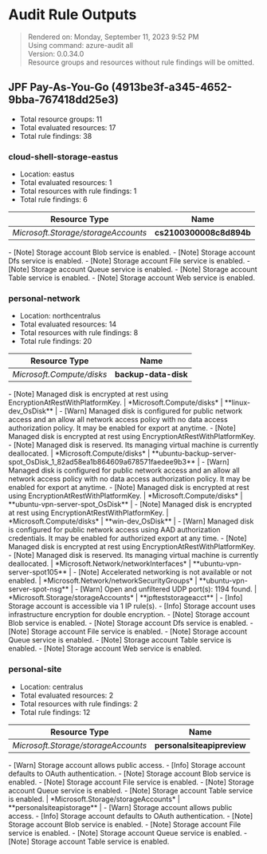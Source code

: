 # Audit Rule Outputs

> Rendered on: Monday, September 11, 2023 9:52 PM <br/>
> Using command: azure-audit all <br/>
> Version: 0.0.34.0 <br/>
> Resource groups and resources without rule findings will be omitted.

## JPF Pay-As-You-Go (4913be3f-a345-4652-9bba-767418dd25e3)

- Total resource groups: 11
- Total evaluated resources: 17
- Total rule findings: 38

### cloud-shell-storage-eastus

- Location: eastus
- Total evaluated resources: 1
- Total resources with rule findings: 1
- Total rule findings: 6

| Resource Type | Name |
|---|---|
| *Microsoft.Storage/storageAccounts* | **cs2100300008c8d894b** |
<td colspan="2">- [Note] Storage account Blob service is enabled. </td>
<td colspan="2">- [Note] Storage account Dfs service is enabled. </td>
<td colspan="2">- [Note] Storage account File service is enabled. </td>
<td colspan="2">- [Note] Storage account Queue service is enabled. </td>
<td colspan="2">- [Note] Storage account Table service is enabled. </td>
<td colspan="2">- [Note] Storage account Web service is enabled. </td>

### personal-network

- Location: northcentralus
- Total evaluated resources: 14
- Total resources with rule findings: 8
- Total rule findings: 20

| Resource Type | Name |
|---|---|
| *Microsoft.Compute/disks* | **backup-data-disk** |
<td colspan="2">- [Note] Managed disk is encrypted at rest using EncryptionAtRestWithPlatformKey. </td>
| *Microsoft.Compute/disks* | **linux-dev_OsDisk** |
<td colspan="2">- [Warn] Managed disk is configured for public network access and an allow all network access policy with no data access authorization policy. It may be enabled for export at anytime. </td>
<td colspan="2">- [Note] Managed disk is encrypted at rest using EncryptionAtRestWithPlatformKey. </td>
<td colspan="2">- [Note] Managed disk is reserved. Its managing virtual machine is currently deallocated. </td>
| *Microsoft.Compute/disks* | **ubuntu-backup-server-spot_OsDisk_1_82ad58ea1b864609a678571faedee9b3** |
<td colspan="2">- [Warn] Managed disk is configured for public network access and an allow all network access policy with no data access authorization policy. It may be enabled for export at anytime. </td>
<td colspan="2">- [Note] Managed disk is encrypted at rest using EncryptionAtRestWithPlatformKey. </td>
| *Microsoft.Compute/disks* | **ubuntu-vpn-server-spot_OsDisk** |
<td colspan="2">- [Note] Managed disk is encrypted at rest using EncryptionAtRestWithPlatformKey. </td>
| *Microsoft.Compute/disks* | **win-dev_OsDisk** |
<td colspan="2">- [Warn] Managed disk is configured for public network access using AAD authorization credentials. It may be enabled for authorized export at any time. </td>
<td colspan="2">- [Note] Managed disk is encrypted at rest using EncryptionAtRestWithPlatformKey. </td>
<td colspan="2">- [Note] Managed disk is reserved. Its managing virtual machine is currently deallocated. </td>
| *Microsoft.Network/networkInterfaces* | **ubuntu-vpn-server-spot105** |
<td colspan="2">- [Note] Accelerated networking is not available or not enabled. </td>
| *Microsoft.Network/networkSecurityGroups* | **ubuntu-vpn-server-spot-nsg** |
<td colspan="2">- [Warn] Open and unfiltered UDP port(s): 1194 found. </td>
| *Microsoft.Storage/storageAccounts* | **jpfteststorageacct** |
<td colspan="2">- [Info] Storage account is accessible via 1 IP rule(s). </td>
<td colspan="2">- [Info] Storage account uses infrastructure encryption for double encryption. </td>
<td colspan="2">- [Note] Storage account Blob service is enabled. </td>
<td colspan="2">- [Note] Storage account Dfs service is enabled. </td>
<td colspan="2">- [Note] Storage account File service is enabled. </td>
<td colspan="2">- [Note] Storage account Queue service is enabled. </td>
<td colspan="2">- [Note] Storage account Table service is enabled. </td>
<td colspan="2">- [Note] Storage account Web service is enabled. </td>

### personal-site

- Location: centralus
- Total evaluated resources: 2
- Total resources with rule findings: 2
- Total rule findings: 12

| Resource Type | Name |
|---|---|
| *Microsoft.Storage/storageAccounts* | **personalsiteapipreview** |
<td colspan="2">- [Warn] Storage account allows public access. </td>
<td colspan="2">- [Info] Storage account defaults to OAuth authentication. </td>
<td colspan="2">- [Note] Storage account Blob service is enabled. </td>
<td colspan="2">- [Note] Storage account File service is enabled. </td>
<td colspan="2">- [Note] Storage account Queue service is enabled. </td>
<td colspan="2">- [Note] Storage account Table service is enabled. </td>
| *Microsoft.Storage/storageAccounts* | **personalsiteapistorage** |
<td colspan="2">- [Warn] Storage account allows public access. </td>
<td colspan="2">- [Info] Storage account defaults to OAuth authentication. </td>
<td colspan="2">- [Note] Storage account Blob service is enabled. </td>
<td colspan="2">- [Note] Storage account File service is enabled. </td>
<td colspan="2">- [Note] Storage account Queue service is enabled. </td>
<td colspan="2">- [Note] Storage account Table service is enabled. </td>



